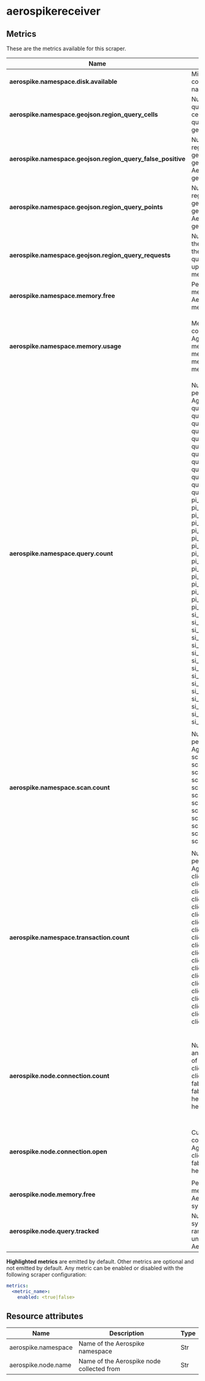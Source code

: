 [comment]: <> (Code generated by mdatagen. DO NOT EDIT.)

# aerospikereceiver

## Metrics

These are the metrics available for this scraper.

| Name | Description | Unit | Type | Attributes |
| ---- | ----------- | ---- | ---- | ---------- |
| **aerospike.namespace.disk.available** | Minimum percentage of contiguous disk space free to the namespace across all devices | % | Gauge(Int) | <ul></ul> |
| **aerospike.namespace.geojson.region_query_cells** | Number of cell coverings for query region queried Number of cell coverings for query region queried. Aerospike metric geo_region_query_cells. | {cells} | Sum(Int) | <ul></ul> |
| **aerospike.namespace.geojson.region_query_false_positive** | Number of points outside the region. Total query result points is geo_region_query_points + geo_region_query_falsepos. Aerospike metric geo_regio_query_falspos. | {points} | Sum(Int) | <ul></ul> |
| **aerospike.namespace.geojson.region_query_points** | Number of points within the region. Total query result points is geo_region_query_points + geo_region_query_falsepos. Aerospike metric geo_region_query_points. | {points} | Sum(Int) | <ul></ul> |
| **aerospike.namespace.geojson.region_query_requests** | Number of geojson queries on the system since the uptime of the node. Number of geojson queries on the system since the uptime of the node. Aerospike metric geo_region_query_reqs. | {queries} | Sum(Int) | <ul></ul> |
| **aerospike.namespace.memory.free** | Percentage of the namespace's memory which is still free Aerospike metric memory_free_pct | % | Gauge(Int) | <ul></ul> |
| **aerospike.namespace.memory.usage** | Memory currently used by each component of the namespace Aggregate of Aerospike Metrics memory_used_data_bytes, memory_used_index_bytes, memory_used_set_index_bytes, memory_used_sindex_bytes | By | Sum(Int) | <ul><li>**component** (Individual component of a namespace): [``data``, ``index``, ``set_index``, ``secondary_index``]</li></ul> |
| **aerospike.namespace.query.count** | Number of query operations performed on the namespace Aggregate of Aerospike Metrics query_aggr_abort, query_aggr_complete, query_aggr_error, query_basic_abort, query_basic_complete, query_basic_error, query_ops_bg_abort, query_ops_bg_complete, query_ops_bg_error, query_udf_bg_abort, query_udf_bg_complete, query_udf_bg_error, pi_query_aggr_abort, pi_query_aggr_complete, pi_query_aggr_error, pi_query_long_basic_abort, pi_query_long_basic_complete, pi_query_long_basic_error, pi_query_ops_bg_abort, pi_query_ops_bg_basic_complete, pi_query_ops_bg_basic_error, pi_query_short_basic_timeout, pi_query_short_basic_complete, pi_query_short_basic_error, pi_query_udf_bg_abort, pi_query_udf_bg_complete, pi_query_udf_bg_error, si_query_aggr_abort, si_query_aggr_complete, si_query_aggr_error, si_query_long_basic_abort, si_query_long_basic_complete, si_query_long_basic_error, si_query_ops_bg_abort, si_query_ops_bg_basic_complete, si_query_ops_bg_basic_error, si_query_short_basic_timeout, si_query_short_basic_complete, si_query_short_basic_error, si_query_udf_bg_abort, si_query_udf_bg_complete, si_query_udf_bg_error | {queries} | Sum(Int) | <ul><li>**index** (Type of index the operation was performed on): [``primary``, ``secondary``]</li><li>**result** (Result of a query operation performed on a namespace): [``abort``, ``complete``, ``error``, ``timeout``]</li><li>**type** (Type of query operation performed on a namespace): [``aggregation``, ``basic``, ``short``, ``long_basic``, ``short_basic``, ``ops_background``, ``udf_background``]</li></ul> |
| **aerospike.namespace.scan.count** | Number of scan operations performed on the namespace Aggregate of Aerospike Metrics scan_aggr_abort, scan_aggr_complete, scan_aggr_error, scan_basic_abort, scan_basic_complete, scan_basic_error, scan_ops_bg_abort, scan_ops_bg_complete, scan_ops_bg_error, scan_udf_bg_abort, scan_udf_bg_complete, scan_udf_bg_error | {scans} | Sum(Int) | <ul><li>**result** (Result of a scan operation performed on a namespace): [``abort``, ``complete``, ``error``]</li><li>**type** (Type of scan operation performed on a namespace): [``aggregation``, ``basic``, ``ops_background``, ``udf_background``]</li></ul> |
| **aerospike.namespace.transaction.count** | Number of transactions performed on the namespace Aggregate of Aerospike Metrics client_delete_error, client_delete_filtered_out, client_delete_not_found, client_delete_success, client_delete_timeout, client_read_error, client_read_filtered_out, client_read_not_found, client_read_success, client_read_timeout, client_udf_error, client_udf_filtered_out, client_udf_not_found, client_udf_success, client_udf_timeout, client_write_error, client_write_filtered_out, client_write_not_found, client_write_success, client_write_timeout | {transactions} | Sum(Int) | <ul><li>**result** (Result of a transaction performed on a namespace): [``error``, ``filtered_out``, ``not_found``, ``success``, ``timeout``]</li><li>**type** (Type of transaction performed on a namespace): [``delete``, ``read``, ``udf``, ``write``]</li></ul> |
| **aerospike.node.connection.count** | Number of connections opened and closed to the node Aggregate of Aerospike Metrics client_connections_closed, client_connections_opened, fabric_connections_closed, fabric_connections_opened, heartbeat_connections_closed, heartbeat_connections_opened | {connections} | Sum(Int) | <ul><li>**operation** (Operation performed with a connection (open or close)): [``close``, ``open``]</li><li>**type** (Type of connection to an Aerospike node): [``client``, ``fabric``, ``heartbeat``]</li></ul> |
| **aerospike.node.connection.open** | Current number of open connections to the node Aggregate of Aerospike Metrics client_connections, fabric_connections, heartbeat_connections | {connections} | Sum(Int) | <ul><li>**type** (Type of connection to an Aerospike node): [``client``, ``fabric``, ``heartbeat``]</li></ul> |
| **aerospike.node.memory.free** | Percentage of the node's memory which is still free Aerospike Metric system_free_mem_pct | % | Gauge(Int) | <ul></ul> |
| **aerospike.node.query.tracked** | Number of queries tracked by the system. Number of queries which ran more than query untracked_time (default 1 sec), Aerospike metric query_tracked |  | Sum(Int) | <ul></ul> |

**Highlighted metrics** are emitted by default. Other metrics are optional and not emitted by default.
Any metric can be enabled or disabled with the following scraper configuration:

```yaml
metrics:
  <metric_name>:
    enabled: <true|false>
```

## Resource attributes

| Name | Description | Type |
| ---- | ----------- | ---- |
| aerospike.namespace | Name of the Aerospike namespace | Str |
| aerospike.node.name | Name of the Aerospike node collected from | Str |
